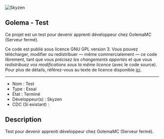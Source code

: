 ![Skyzen](https://i.imgur.com/mZBeReo.png "Skyzen logo")

## Golema - Test

Ce projet est un test pour devenir apprenti développeur chez GolemaMC (Serveur fermé).

Ce code est publié sous licence GNU GPL version 3. Vous pouvez télécharger, modifier ou redistribuer — même commercialement — ce code librement, tant que vous *précisez les changements apportés* et que vous *redistribuez vos modifications sous la même licence* (avec le code source).
Pour plus de détails, référez-vous au texte de licence disponible [ici](LICENCE).

------------------------------------

- Nom : Test
- Type : Essai
- État : Terminé
- Développeur(s) : Skyzen
- CDC (Si existant) :


## Description
Test pour devenir apprenti développeur chez GolemaMC (Serveur fermé).
